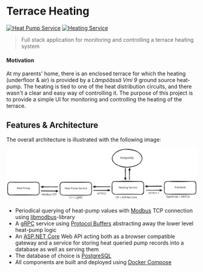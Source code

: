 # Terrace Heating

[![Heat Pump Service](https://github.com/aleksi-kangas/terrace-heating-new/actions/workflows/heat_pump_service.yaml/badge.svg)](https://github.com/aleksi-kangas/terrace-heating-new/actions/workflows/heat_pump_service.yaml)
[![Heating Service](https://github.com/aleksi-kangas/terrace-heating-new/actions/workflows/heating_service.yaml/badge.svg)](https://github.com/aleksi-kangas/terrace-heating-new/actions/workflows/heating_service.yaml)

> Full stack application for monitoring and controlling a terrace heating system

#### Motivation

At my parents' home, there is an enclosed terrace for which the heating (underfloor & air) is provided by a *Lämpöässä
Vmi 9* ground source heat-pump. The heating is tied to one of the heat distribution circuits, and there wasn't a clear
and easy way of controlling it. The purpose of this project is to provide a simple UI for monitoring and
controlling the heating of the terrace.

## Features & Architecture

The overall architecture is illustrated with the following image:

![Architecture](docs/architecture.svg)

- Periodical querying of heat-pump values with [Modbus](https://en.wikipedia.org/wiki/Modbus) TCP connection
  using [libmodbus](https://libmodbus.org/)-library
- A [gRPC](https://grpc.io/) service using [Protocol Buffers](https://developers.google.com/protocol-buffers)
  abstracting away the lower level heat-pump logic
- An [ASP.NET Core](https://en.wikipedia.org/wiki/ASP.NET_Core) Web API acting both as a browser compatible gateway and
  a service for storing heat queried pump records into a database as well as serving them
- The database of choice is [PostgreSQL](https://www.postgresql.org/)
- All components are built and deployed using [Docker Compose](https://docs.docker.com/compose/)
